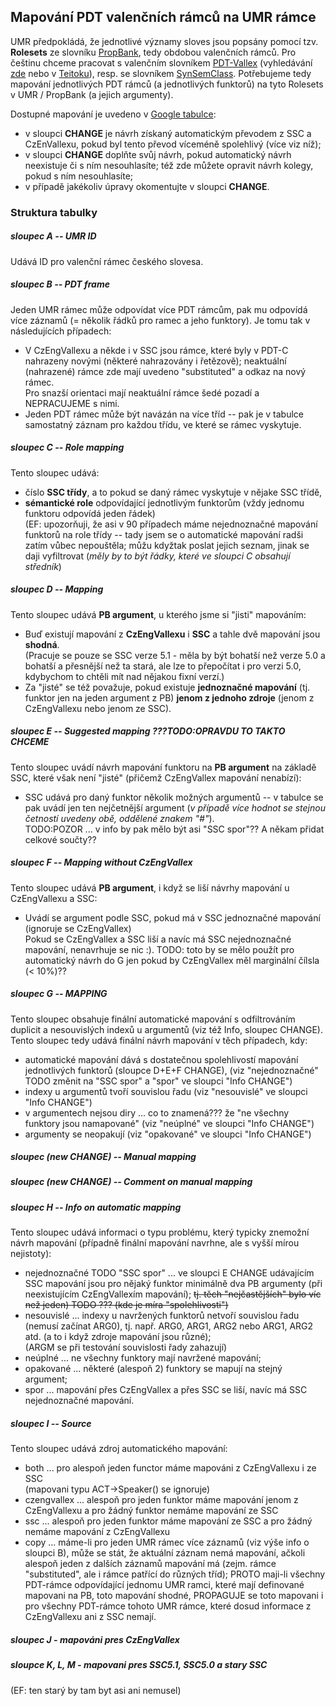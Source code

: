 ## Mapování PDT valenčních rámců na UMR rámce

UMR předpokládá, že jednotlivé významy sloves jsou popsány pomocí tzv. **Rolesets** ze slovníku [PropBank](https://verbs.colorado.edu/propbank-development/), tedy obdobou valenčních rámců. Pro češtinu chceme pracovat s valenčním slovníkem [PDT-Vallex](https://ufal.mff.cuni.cz/pdt-vallex-valency-lexicon-linked-czech-corpora) (vyhledávání [zde](http://lindat.mff.cuni.cz/services/PDT-Vallex/) nebo v [Teitoku](https://lindat.mff.cuni.cz/services/teitok/pdtc10/index.php?action=vallex)), resp. se slovníkem [SynSemClass](https://lindat.mff.cuni.cz/services/SynSemClassSearch/?version=synsemclass5.0). Potřebujeme tedy mapování jednotlivých PDT rámců (a jednotlivých funktorů) na tyto Rolesets v UMR / PropBank (a jejich argumenty).  

Dostupné mapování je uvedeno v [Google tabulce](https://docs.google.com/spreadsheets/d/1AuIASjkdAdKom7bgjDN5BxMKeRUefHlN/edit#gid=452142481): 
- v sloupci **CHANGE** je návrh získaný automatickým převodem z SSC a CzEnVallexu, pokud byl tento převod víceméně spolehlivý (více viz níž);
- v sloupci **CHANGE** doplňte svůj návrh, pokud automatický návrh neexistuje či s ním nesouhlasíte; též zde můžete opravit návrh kolegy, pokud s ním nesouhlasíte;
- v případě jakékoliv úpravy okomentujte v sloupci **CHANGE**. 

### Struktura tabulky

##### sloupec A -- **UMR ID**
Udává ID pro valenční rámec českého slovesa. 

##### sloupec B -- **PDT frame**
 Jeden UMR rámec může odpovídat více PDT rámcům, pak mu odpovídá více záznamů (= několik řádků pro ramec a jeho funktory). 
Je tomu tak v následujících případech:
-  V CzEngVallexu a někde i v SSC jsou rámce, které byly v PDT-C nahrazeny novými (některé nahrazovány i řetězově); neaktuální (nahrazené) rámce zde mají uvedeno "substituted" a odkaz na nový rámec.   
Pro snazší orientaci mají neaktuální rámce šedé pozadí a NEPRACUJEME s nimi.
-  Jeden PDT rámec může být navázán na více tříd -- pak je v tabulce samostatný záznam   pro každou třídu, ve které se rámec vyskytuje.

##### sloupec C -- **Role mapping**
Tento sloupec udává: 
- číslo **SSC třídy**, a to pokud se daný rámec vyskytuje v nějake SSC třídě, 
- **sémantické role** odpovídající jednotlivým funktorům (vždy jednomu funktoru odpovídá jeden řádek)   
(EF: upozorňuji, že asi v 90 případech máme nejednoznačné mapování funktorů na role třídy -- tady jsem se o automatické mapování radši zatím vůbec nepouštěla; můžu kdyžtak poslat jejich seznam, jinak se daji vyfiltrovat (_měly by to být řádky, které ve sloupci C obsahují středník_)

##### sloupec D -- **Mapping**
Tento sloupec udává **PB argument**, u kterého jsme si "jisti" mapováním: 
- Buď existují mapování z **CzEngVallexu** i **SSC** a tahle dvě mapování jsou **shodná**.       
(Pracuje se pouze se SSC verze 5.1 - měla by být bohatší než verze 5.0 a bohatší a přesnější než ta stará, ale lze to přepočítat i pro verzi 5.0, kdybychom to chtěli mít nad nějakou fixní verzí.)
- Za "jisté" se též považuje, pokud existuje **jednoznačné mapování** (tj. funktor jen na jeden argument z PB) **jenom z jednoho zdroje** (jenom z CzEngVallexu nebo jenom ze SSC). 

##### sloupec E -- **Suggested mapping** ???TODO:OPRAVDU TO TAKTO CHCEME
Tento sloupec uvádí návrh mapování funktoru na **PB argument** na základě SSC, které však není "jisté" (přičemž CzEngVallex mapování nenabízí):
- SSC udává pro daný funktor několik možných argumentů -- v tabulce se pak uvádí jen ten nejčetnější argument (_v případě více hodnot se stejnou četností uvedeny obě, oddělené znakem "#"_).  
TODO:POZOR ... v info by pak mělo být asi "SSC spor"?? A někam přidat celkové součty??

##### sloupec F -- **Mapping without CzEngVallex**
Tento sloupec udává **PB argument**, i když se liší návrhy mapování u CzEngVallexu a SSC:
- Uvádí se argument podle SSC, pokud má v SSC jednoznačné mapování (ignoruje se CzEngVallex)   
Pokud se CzEngVallex a SSC liší a navíc má SSC nejednoznačné mapování, nenavrhuje se nic :).
TODO: toto by se mělo použít pro automatický návrh do G jen pokud by CzEngVallex měl marginální čílsla (< 10%)??

##### sloupec G -- MAPPING
Tento sloupec obsahuje finální automatické mapování s odfiltrováním duplicit a nesouvislých indexů u argumentů (viz též Info, sloupec CHANGE). 
Tento sloupec tedy udává finální návrh mapování v těch případech, kdy: 
- automatické mapování dává s dostatečnou spolehlivostí mapování jednotlivých funktorů (sloupce D+E+F CHANGE), (viz "nejednoznačné" TODO změnit na "SSC spor" a "spor" ve sloupci "Info CHANGE")
- indexy u argumentů tvoří souvislou řadu (viz "nesouvislé" ve sloupci "Info CHANGE")
- v argumentech nejsou diry ... co to znamená??? že "ne všechny funktory jsou namapované" (viz "neúplné" ve sloupci "Info CHANGE") 
- argumenty se neopakují (viz "opakované" ve sloupci "Info CHANGE") 


##### sloupec (new CHANGE) -- Manual mapping

##### sloupec (new CHANGE) -- Comment on manual mapping

##### sloupec H -- Info on automatic mapping
Tento sloupec udává informaci o typu problému, který typicky znemožní návrh mapování (případně finální mapování navrhne, ale s vyšší mírou nejistoty): 
- nejednoznačné TODO "SSC spor" ... ve sloupci E CHANGE udávajícím SSC mapování  jsou pro nějaký funktor minimálně dva PB argumenty (při neexistujícím CzEngVallexím mapování); ~~tj. těch "nejčastějších" bylo víc než jeden) TODO ??? (kde je míra "spolehlivosti")~~
- nesouvislé ... indexy u navržených funktorů netvoří souvislou řadu (nemusí začínat ARG0), tj. např. ARG0, ARG1, ARG2 nebo ARG1, ARG2 atd. (a to i když zdroje mapování jsou různé);   
(ARGM se při testování souvislosti řady zahazují)
- neúplné ... ne všechny funktory mají navržené mapování;
- opakované ... některé (alespoň 2) funktory se mapují na stejný argument;  
- spor ... mapování přes CzEngVallex a přes SSC se liší, navíc má SSC nejednoznačné mapování. 


##### sloupec I -- Source
Tento sloupec udává zdroj automatického mapování: 
- both ... pro alespoň jeden functor máme mapováni z CzEngVallexu i ze SSC   
(mapovani typu ACT->Speaker() se ignoruje)
- czengvallex ... alespoň pro jeden funktor máme mapování jenom z CzEngVallexu a pro žádný funktor nemáme mapování ze SSC
- ssc ... alespoň pro jeden funktor máme mapování ze SSC a pro žádný nemáme mapování z CzEngVallexu
- copy ... máme-li pro jeden UMR rámec více záznamů (viz výše info o sloupci B), může se stát, že aktuální záznam nemá mapování, ačkoli alespoň jeden z dalších záznamů mapování má (zejm. rámce "substituted", ale i rámce patřící do různých tříd);  PROTO maji-li všechny PDT-rámce odpovídající jednomu UMR ramci, které mají definované mapovani na PB, toto mapování shodné, PROPAGUJE se toto mapovani i pro všechny PDT-rámce tohoto UMR rámce, které dosud informace z CzEngVallexu ani z SSC nemají.
  


##### sloupec J - mapováni pres CzEngVallex

##### sloupce K, L, M - mapovani pres SSC5.1, SSC5.0 a stary SSC 
(EF: ten starý by tam byt asi ani nemusel)

